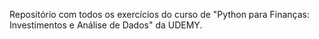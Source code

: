 Repositório com todos os exercícios do curso de "Python para Finanças: Investimentos e Análise de Dados" da UDEMY.

